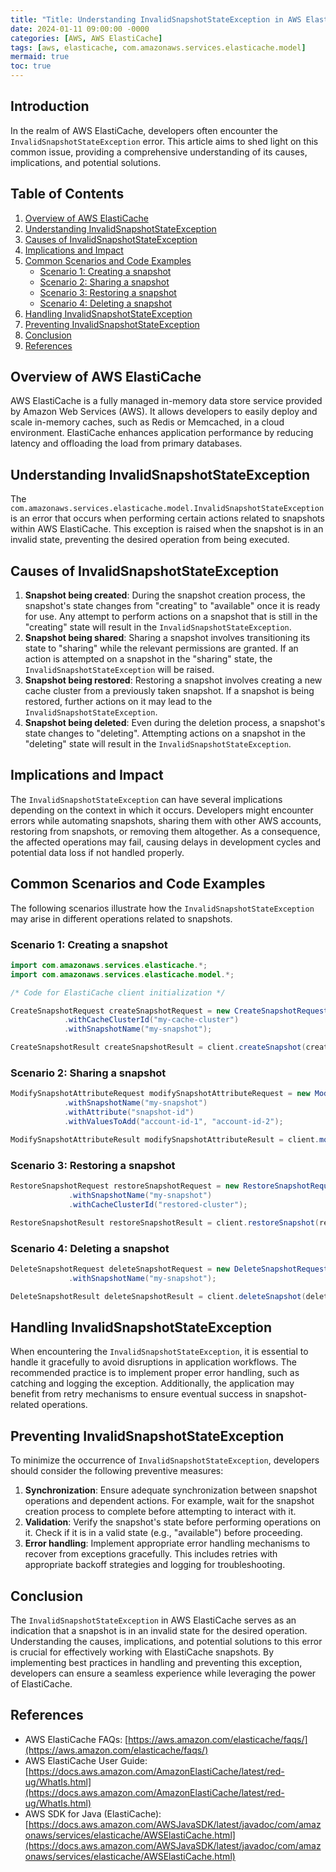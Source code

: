 ```yaml
---
title: "Title: Understanding InvalidSnapshotStateException in AWS ElastiCache: A Deep Dive"
date: 2024-01-11 09:00:00 -0000
categories: [AWS, AWS ElastiCache]
tags: [aws, elasticache, com.amazonaws.services.elasticache.model]
mermaid: true
toc: true
---
```



## Introduction
In the realm of AWS ElastiCache, developers often encounter the `InvalidSnapshotStateException` error. This article aims to shed light on this common issue, providing a comprehensive understanding of its causes, implications, and potential solutions.

## Table of Contents
1. [Overview of AWS ElastiCache](#overview-of-aws-elasticache)
2. [Understanding InvalidSnapshotStateException](#understanding-invalidsnapshotstateexception)
3. [Causes of InvalidSnapshotStateException](#causes-of-invalidsnapshotstateexception)
4. [Implications and Impact](#implications-and-impact)
5. [Common Scenarios and Code Examples](#common-scenarios-and-code-examples)
    - [Scenario 1: Creating a snapshot](#scenario-1-creating-a-snapshot)
    - [Scenario 2: Sharing a snapshot](#scenario-2-sharing-a-snapshot)
    - [Scenario 3: Restoring a snapshot](#scenario-3-restoring-a-snapshot)
    - [Scenario 4: Deleting a snapshot](#scenario-4-deleting-a-snapshot)
6. [Handling InvalidSnapshotStateException](#handling-invalidsnapshotstateexception)
7. [Preventing InvalidSnapshotStateException](#preventing-invalidsnapshotstateexception)
8. [Conclusion](#conclusion)
9. [References](#references)

## Overview of AWS ElastiCache
AWS ElastiCache is a fully managed in-memory data store service provided by Amazon Web Services (AWS). It allows developers to easily deploy and scale in-memory caches, such as Redis or Memcached, in a cloud environment. ElastiCache enhances application performance by reducing latency and offloading the load from primary databases.

## Understanding InvalidSnapshotStateException
The `com.amazonaws.services.elasticache.model.InvalidSnapshotStateException` is an error that occurs when performing certain actions related to snapshots within AWS ElastiCache. This exception is raised when the snapshot is in an invalid state, preventing the desired operation from being executed.

## Causes of InvalidSnapshotStateException
1. **Snapshot being created**: During the snapshot creation process, the snapshot's state changes from "creating" to "available" once it is ready for use. Any attempt to perform actions on a snapshot that is still in the "creating" state will result in the `InvalidSnapshotStateException`.
2. **Snapshot being shared**: Sharing a snapshot involves transitioning its state to "sharing" while the relevant permissions are granted. If an action is attempted on a snapshot in the "sharing" state, the `InvalidSnapshotStateException` will be raised.
3. **Snapshot being restored**: Restoring a snapshot involves creating a new cache cluster from a previously taken snapshot. If a snapshot is being restored, further actions on it may lead to the `InvalidSnapshotStateException`.
4. **Snapshot being deleted**: Even during the deletion process, a snapshot's state changes to "deleting". Attempting actions on a snapshot in the "deleting" state will result in the `InvalidSnapshotStateException`.

## Implications and Impact
The `InvalidSnapshotStateException` can have several implications depending on the context in which it occurs. Developers might encounter errors while automating snapshots, sharing them with other AWS accounts, restoring from snapshots, or removing them altogether. As a consequence, the affected operations may fail, causing delays in development cycles and potential data loss if not handled properly.

## Common Scenarios and Code Examples
The following scenarios illustrate how the `InvalidSnapshotStateException` may arise in different operations related to snapshots.

### Scenario 1: Creating a snapshot
```java
import com.amazonaws.services.elasticache.*;
import com.amazonaws.services.elasticache.model.*;

/* Code for ElastiCache client initialization */

CreateSnapshotRequest createSnapshotRequest = new CreateSnapshotRequest()
            .withCacheClusterId("my-cache-cluster")
            .withSnapshotName("my-snapshot");

CreateSnapshotResult createSnapshotResult = client.createSnapshot(createSnapshotRequest);
```

### Scenario 2: Sharing a snapshot
```java
ModifySnapshotAttributeRequest modifySnapshotAttributeRequest = new ModifySnapshotAttributeRequest()
            .withSnapshotName("my-snapshot")
            .withAttribute("snapshot-id")
            .withValuesToAdd("account-id-1", "account-id-2");

ModifySnapshotAttributeResult modifySnapshotAttributeResult = client.modifySnapshotAttribute(modifySnapshotAttributeRequest);
```

### Scenario 3: Restoring a snapshot
```java
RestoreSnapshotRequest restoreSnapshotRequest = new RestoreSnapshotRequest()
             .withSnapshotName("my-snapshot")
             .withCacheClusterId("restored-cluster");

RestoreSnapshotResult restoreSnapshotResult = client.restoreSnapshot(restoreSnapshotRequest);
```

### Scenario 4: Deleting a snapshot
```java
DeleteSnapshotRequest deleteSnapshotRequest = new DeleteSnapshotRequest()
             .withSnapshotName("my-snapshot");

DeleteSnapshotResult deleteSnapshotResult = client.deleteSnapshot(deleteSnapshotRequest);
```

## Handling InvalidSnapshotStateException
When encountering the `InvalidSnapshotStateException`, it is essential to handle it gracefully to avoid disruptions in application workflows. The recommended practice is to implement proper error handling, such as catching and logging the exception. Additionally, the application may benefit from retry mechanisms to ensure eventual success in snapshot-related operations.

## Preventing InvalidSnapshotStateException
To minimize the occurrence of `InvalidSnapshotStateException`, developers should consider the following preventive measures:
1. **Synchronization**: Ensure adequate synchronization between snapshot operations and dependent actions. For example, wait for the snapshot creation process to complete before attempting to interact with it.
2. **Validation**: Verify the snapshot's state before performing operations on it. Check if it is in a valid state (e.g., "available") before proceeding.
3. **Error handling**: Implement appropriate error handling mechanisms to recover from exceptions gracefully. This includes retries with appropriate backoff strategies and logging for troubleshooting.

## Conclusion
The `InvalidSnapshotStateException` in AWS ElastiCache serves as an indication that a snapshot is in an invalid state for the desired operation. Understanding the causes, implications, and potential solutions to this error is crucial for effectively working with ElastiCache snapshots. By implementing best practices in handling and preventing this exception, developers can ensure a seamless experience while leveraging the power of ElastiCache.

## References
- AWS ElastiCache FAQs: [https://aws.amazon.com/elasticache/faqs/](https://aws.amazon.com/elasticache/faqs/)
- AWS ElastiCache User Guide: [https://docs.aws.amazon.com/AmazonElastiCache/latest/red-ug/WhatIs.html](https://docs.aws.amazon.com/AmazonElastiCache/latest/red-ug/WhatIs.html)
- AWS SDK for Java (ElastiCache): [https://docs.aws.amazon.com/AWSJavaSDK/latest/javadoc/com/amazonaws/services/elasticache/AWSElastiCache.html](https://docs.aws.amazon.com/AWSJavaSDK/latest/javadoc/com/amazonaws/services/elasticache/AWSElastiCache.html)